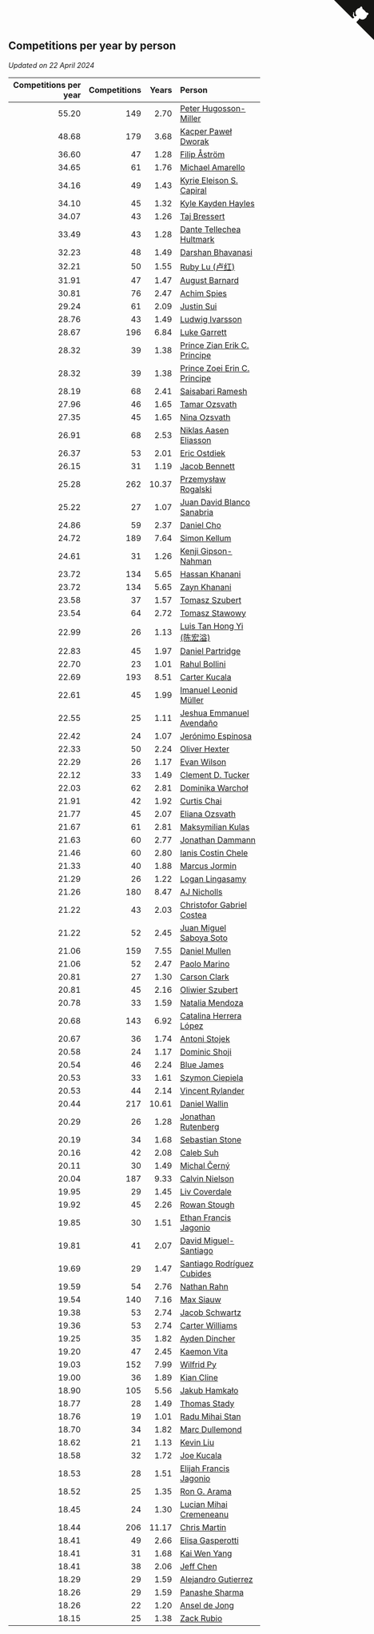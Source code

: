 ## Competitions per year by person

*Updated on 22 April 2024*

| Competitions per year | Competitions | Years | Person |
| ---: | ---: | ---: | :--- |
| 55.20 | 149 | 2.70 | [Peter Hugosson-Miller](https://www.worldcubeassociation.org/persons/2021HUGO01) |
| 48.68 | 179 | 3.68 | [Kacper Paweł Dworak](https://www.worldcubeassociation.org/persons/2020DWOR01) |
| 36.60 | 47 | 1.28 | [Filip Åström](https://www.worldcubeassociation.org/persons/2023ASTR01) |
| 34.65 | 61 | 1.76 | [Michael Amarello](https://www.worldcubeassociation.org/persons/2022AMAR09) |
| 34.16 | 49 | 1.43 | [Kyrie Eleison S. Capiral](https://www.worldcubeassociation.org/persons/2022CAPI02) |
| 34.10 | 45 | 1.32 | [Kyle Kayden Hayles](https://www.worldcubeassociation.org/persons/2022HAYL02) |
| 34.07 | 43 | 1.26 | [Taj Bressert](https://www.worldcubeassociation.org/persons/2023BRES01) |
| 33.49 | 43 | 1.28 | [Dante Tellechea Hultmark](https://www.worldcubeassociation.org/persons/2023HULT01) |
| 32.23 | 48 | 1.49 | [Darshan Bhavanasi](https://www.worldcubeassociation.org/persons/2022BHAV01) |
| 32.21 | 50 | 1.55 | [Ruby Lu (卢红)](https://www.worldcubeassociation.org/persons/2022LURU01) |
| 31.91 | 47 | 1.47 | [August Barnard](https://www.worldcubeassociation.org/persons/2022BARN21) |
| 30.81 | 76 | 2.47 | [Achim Spies](https://www.worldcubeassociation.org/persons/2021SPIE01) |
| 29.24 | 61 | 2.09 | [Justin Sui](https://www.worldcubeassociation.org/persons/2022SUIJ01) |
| 28.76 | 43 | 1.49 | [Ludwig Ivarsson](https://www.worldcubeassociation.org/persons/2022IVAR01) |
| 28.67 | 196 | 6.84 | [Luke Garrett](https://www.worldcubeassociation.org/persons/2017GARR05) |
| 28.32 | 39 | 1.38 | [Prince Zian Erik C. Principe](https://www.worldcubeassociation.org/persons/2022PRIN08) |
| 28.32 | 39 | 1.38 | [Prince Zoei Erin C. Principe](https://www.worldcubeassociation.org/persons/2022PRIN09) |
| 28.19 | 68 | 2.41 | [Saisabari Ramesh](https://www.worldcubeassociation.org/persons/2021RAME01) |
| 27.96 | 46 | 1.65 | [Tamar Ozsvath](https://www.worldcubeassociation.org/persons/2022OZSV04) |
| 27.35 | 45 | 1.65 | [Nina Ozsvath](https://www.worldcubeassociation.org/persons/2022OZSV03) |
| 26.91 | 68 | 2.53 | [Niklas Aasen Eliasson](https://www.worldcubeassociation.org/persons/2021ELIA01) |
| 26.37 | 53 | 2.01 | [Eric Ostdiek](https://www.worldcubeassociation.org/persons/2022OSTD01) |
| 26.15 | 31 | 1.19 | [Jacob Bennett](https://www.worldcubeassociation.org/persons/2023BENN04) |
| 25.28 | 262 | 10.37 | [Przemysław Rogalski](https://www.worldcubeassociation.org/persons/2013ROGA02) |
| 25.22 | 27 | 1.07 | [Juan David Blanco Sanabria](https://www.worldcubeassociation.org/persons/2023SANA04) |
| 24.86 | 59 | 2.37 | [Daniel Cho](https://www.worldcubeassociation.org/persons/2021CHOD01) |
| 24.72 | 189 | 7.64 | [Simon Kellum](https://www.worldcubeassociation.org/persons/2016KELL12) |
| 24.61 | 31 | 1.26 | [Kenji Gipson-Nahman](https://www.worldcubeassociation.org/persons/2023GIPS01) |
| 23.72 | 134 | 5.65 | [Hassan Khanani](https://www.worldcubeassociation.org/persons/2018KHAN26) |
| 23.72 | 134 | 5.65 | [Zayn Khanani](https://www.worldcubeassociation.org/persons/2018KHAN28) |
| 23.58 | 37 | 1.57 | [Tomasz Szubert](https://www.worldcubeassociation.org/persons/2022SZUB02) |
| 23.54 | 64 | 2.72 | [Tomasz Stawowy](https://www.worldcubeassociation.org/persons/2021STAW01) |
| 22.99 | 26 | 1.13 | [Luis Tan Hong Yi (陈宏溢)](https://www.worldcubeassociation.org/persons/2023YILU01) |
| 22.83 | 45 | 1.97 | [Daniel Partridge](https://www.worldcubeassociation.org/persons/2022PART02) |
| 22.70 | 23 | 1.01 | [Rahul Bollini](https://www.worldcubeassociation.org/persons/2023BOLL01) |
| 22.69 | 193 | 8.51 | [Carter Kucala](https://www.worldcubeassociation.org/persons/2015KUCA01) |
| 22.61 | 45 | 1.99 | [Imanuel Leonid Müller](https://www.worldcubeassociation.org/persons/2022MULL02) |
| 22.55 | 25 | 1.11 | [Jeshua Emmanuel Avendaño](https://www.worldcubeassociation.org/persons/2023AVEN01) |
| 22.42 | 24 | 1.07 | [Jerónimo Espinosa](https://www.worldcubeassociation.org/persons/2023ESPI07) |
| 22.33 | 50 | 2.24 | [Oliver Hexter](https://www.worldcubeassociation.org/persons/2022HEXT01) |
| 22.29 | 26 | 1.17 | [Evan Wilson](https://www.worldcubeassociation.org/persons/2023WILS11) |
| 22.12 | 33 | 1.49 | [Clement D. Tucker](https://www.worldcubeassociation.org/persons/2022TUCK09) |
| 22.03 | 62 | 2.81 | [Dominika Warchoł](https://www.worldcubeassociation.org/persons/2021WARC01) |
| 21.91 | 42 | 1.92 | [Curtis Chai](https://www.worldcubeassociation.org/persons/2022CHAI02) |
| 21.77 | 45 | 2.07 | [Eliana Ozsvath](https://www.worldcubeassociation.org/persons/2022OZSV01) |
| 21.67 | 61 | 2.81 | [Maksymilian Kulas](https://www.worldcubeassociation.org/persons/2021KULA02) |
| 21.63 | 60 | 2.77 | [Jonathan Dammann](https://www.worldcubeassociation.org/persons/2021DAMM01) |
| 21.46 | 60 | 2.80 | [Ianis Costin Chele](https://www.worldcubeassociation.org/persons/2021CHEL01) |
| 21.33 | 40 | 1.88 | [Marcus Jormin](https://www.worldcubeassociation.org/persons/2022JORM01) |
| 21.29 | 26 | 1.22 | [Logan Lingasamy](https://www.worldcubeassociation.org/persons/2023LING02) |
| 21.26 | 180 | 8.47 | [AJ Nicholls](https://www.worldcubeassociation.org/persons/2015NICH04) |
| 21.22 | 43 | 2.03 | [Christofor Gabriel Costea](https://www.worldcubeassociation.org/persons/2022COST03) |
| 21.22 | 52 | 2.45 | [Juan Miguel Saboya Soto](https://www.worldcubeassociation.org/persons/2021SOTO01) |
| 21.06 | 159 | 7.55 | [Daniel Mullen](https://www.worldcubeassociation.org/persons/2016MULL04) |
| 21.06 | 52 | 2.47 | [Paolo Marino](https://www.worldcubeassociation.org/persons/2021MARI04) |
| 20.81 | 27 | 1.30 | [Carson Clark](https://www.worldcubeassociation.org/persons/2023CLAR02) |
| 20.81 | 45 | 2.16 | [Oliwier Szubert](https://www.worldcubeassociation.org/persons/2022SZUB01) |
| 20.78 | 33 | 1.59 | [Natalia Mendoza](https://www.worldcubeassociation.org/persons/2022MEND24) |
| 20.68 | 143 | 6.92 | [Catalina Herrera López](https://www.worldcubeassociation.org/persons/2017LOPE31) |
| 20.67 | 36 | 1.74 | [Antoni Stojek](https://www.worldcubeassociation.org/persons/2022STOJ03) |
| 20.58 | 24 | 1.17 | [Dominic Shoji](https://www.worldcubeassociation.org/persons/2023SHOJ01) |
| 20.54 | 46 | 2.24 | [Blue James](https://www.worldcubeassociation.org/persons/2022JAME01) |
| 20.53 | 33 | 1.61 | [Szymon Ciepiela](https://www.worldcubeassociation.org/persons/2022CIEP01) |
| 20.53 | 44 | 2.14 | [Vincent Rylander](https://www.worldcubeassociation.org/persons/2022RYLA01) |
| 20.44 | 217 | 10.61 | [Daniel Wallin](https://www.worldcubeassociation.org/persons/2013WALL03) |
| 20.29 | 26 | 1.28 | [Jonathan Rutenberg](https://www.worldcubeassociation.org/persons/2023RUTE01) |
| 20.19 | 34 | 1.68 | [Sebastian Stone](https://www.worldcubeassociation.org/persons/2022STON09) |
| 20.16 | 42 | 2.08 | [Caleb Suh](https://www.worldcubeassociation.org/persons/2022SUHC01) |
| 20.11 | 30 | 1.49 | [Michal Černý](https://www.worldcubeassociation.org/persons/2022CERN03) |
| 20.04 | 187 | 9.33 | [Calvin Nielson](https://www.worldcubeassociation.org/persons/2014NIEL03) |
| 19.95 | 29 | 1.45 | [Liv Coverdale](https://www.worldcubeassociation.org/persons/2022COVE02) |
| 19.92 | 45 | 2.26 | [Rowan Stough](https://www.worldcubeassociation.org/persons/2022STOU01) |
| 19.85 | 30 | 1.51 | [Ethan Francis Jagonio](https://www.worldcubeassociation.org/persons/2022JAGO03) |
| 19.81 | 41 | 2.07 | [David Miguel-Santiago](https://www.worldcubeassociation.org/persons/2022MIGU02) |
| 19.69 | 29 | 1.47 | [Santiago Rodríguez Cubides](https://www.worldcubeassociation.org/persons/2022CUBI01) |
| 19.59 | 54 | 2.76 | [Nathan Rahn](https://www.worldcubeassociation.org/persons/2021RAHN01) |
| 19.54 | 140 | 7.16 | [Max Siauw](https://www.worldcubeassociation.org/persons/2017SIAU02) |
| 19.38 | 53 | 2.74 | [Jacob Schwartz](https://www.worldcubeassociation.org/persons/2021SCHW01) |
| 19.36 | 53 | 2.74 | [Carter Williams](https://www.worldcubeassociation.org/persons/2021WILL06) |
| 19.25 | 35 | 1.82 | [Ayden Dincher](https://www.worldcubeassociation.org/persons/2022DINC01) |
| 19.20 | 47 | 2.45 | [Kaemon Vita](https://www.worldcubeassociation.org/persons/2021VITA01) |
| 19.03 | 152 | 7.99 | [Wilfrid Py](https://www.worldcubeassociation.org/persons/2016PYWI01) |
| 19.00 | 36 | 1.89 | [Kian Cline](https://www.worldcubeassociation.org/persons/2022CLIN01) |
| 18.90 | 105 | 5.56 | [Jakub Hamkało](https://www.worldcubeassociation.org/persons/2018HAMK01) |
| 18.77 | 28 | 1.49 | [Thomas Stady](https://www.worldcubeassociation.org/persons/2022STAD01) |
| 18.76 | 19 | 1.01 | [Radu Mihai Stan](https://www.worldcubeassociation.org/persons/2023STAN09) |
| 18.70 | 34 | 1.82 | [Marc Dullemond](https://www.worldcubeassociation.org/persons/2022DULL01) |
| 18.62 | 21 | 1.13 | [Kevin Liu](https://www.worldcubeassociation.org/persons/2023LIUK02) |
| 18.58 | 32 | 1.72 | [Joe Kucala](https://www.worldcubeassociation.org/persons/2022KUCA01) |
| 18.53 | 28 | 1.51 | [Elijah Francis Jagonio](https://www.worldcubeassociation.org/persons/2022JAGO02) |
| 18.52 | 25 | 1.35 | [Ron G. Arama](https://www.worldcubeassociation.org/persons/2022ARAM01) |
| 18.45 | 24 | 1.30 | [Lucian Mihai Cremeneanu](https://www.worldcubeassociation.org/persons/2023CREM01) |
| 18.44 | 206 | 11.17 | [Chris Martin](https://www.worldcubeassociation.org/persons/2013MART03) |
| 18.41 | 49 | 2.66 | [Elisa Gasperotti](https://www.worldcubeassociation.org/persons/2021GASP01) |
| 18.41 | 31 | 1.68 | [Kai Wen Yang](https://www.worldcubeassociation.org/persons/2022YANG19) |
| 18.41 | 38 | 2.06 | [Jeff Chen](https://www.worldcubeassociation.org/persons/2022CHEN19) |
| 18.29 | 29 | 1.59 | [Alejandro Gutierrez](https://www.worldcubeassociation.org/persons/2022GUTI09) |
| 18.26 | 29 | 1.59 | [Panashe Sharma](https://www.worldcubeassociation.org/persons/2022SHAR36) |
| 18.26 | 22 | 1.20 | [Ansel de Jong](https://www.worldcubeassociation.org/persons/2023JONG01) |
| 18.15 | 25 | 1.38 | [Zack Rubio](https://www.worldcubeassociation.org/persons/2022RUBI10) |


<a href="https://github.com/jonatanklosko/wca_statistics" class="github-corner" aria-label="View source on Github"><svg width="80" height="80" viewBox="0 0 250 250" style="fill:#151513; color:#fff; position: absolute; top: 0; border: 0; right: 0;" aria-hidden="true"><path d="M0,0 L115,115 L130,115 L142,142 L250,250 L250,0 Z"></path><path d="M128.3,109.0 C113.8,99.7 119.0,89.6 119.0,89.6 C122.0,82.7 120.5,78.6 120.5,78.6 C119.2,72.0 123.4,76.3 123.4,76.3 C127.3,80.9 125.5,87.3 125.5,87.3 C122.9,97.6 130.6,101.9 134.4,103.2" fill="currentColor" style="transform-origin: 130px 106px;" class="octo-arm"></path><path d="M115.0,115.0 C114.9,115.1 118.7,116.5 119.8,115.4 L133.7,101.6 C136.9,99.2 139.9,98.4 142.2,98.6 C133.8,88.0 127.5,74.4 143.8,58.0 C148.5,53.4 154.0,51.2 159.7,51.0 C160.3,49.4 163.2,43.6 171.4,40.1 C171.4,40.1 176.1,42.5 178.8,56.2 C183.1,58.6 187.2,61.8 190.9,65.4 C194.5,69.0 197.7,73.2 200.1,77.6 C213.8,80.2 216.3,84.9 216.3,84.9 C212.7,93.1 206.9,96.0 205.4,96.6 C205.1,102.4 203.0,107.8 198.3,112.5 C181.9,128.9 168.3,122.5 157.7,114.1 C157.9,116.9 156.7,120.9 152.7,124.9 L141.0,136.5 C139.8,137.7 141.6,141.9 141.8,141.8 Z" fill="currentColor" class="octo-body"></path></svg></a><style>.github-corner:hover .octo-arm{animation:octocat-wave 560ms ease-in-out}@keyframes octocat-wave{0%,100%{transform:rotate(0)}20%,60%{transform:rotate(-25deg)}40%,80%{transform:rotate(10deg)}}@media (max-width:500px){.github-corner:hover .octo-arm{animation:none}.github-corner .octo-arm{animation:octocat-wave 560ms ease-in-out}}</style>
